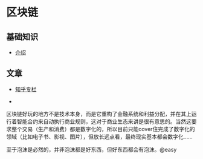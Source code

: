 # 区块链


## 基础知识
   - [介绍](https://liuchengxu.gitbooks.io/blockchain-tutorial/content/part-1/basic-prototype.html)



## 文章
   - [知乎专栏](https://zhuanlan.zhihu.com/bitcoin)
   - ```
   区块链好玩的地方不是技术本身，而是它重构了金融系统和利益分配，并在其上运行着智能合约来自动执行商业规则，这对于商业生态来讲是很有意思的。当然这要求整个交易（生产和消费）都是数字化的，所以目前只能cover住完成了数字化的领域（比如电子书、影视、图片），但放长远点看，最终现实基本都会数字化……

   至于泡沫是必然的，并非泡沫都是好东西，但好东西都会有泡沫。@easy
   ```